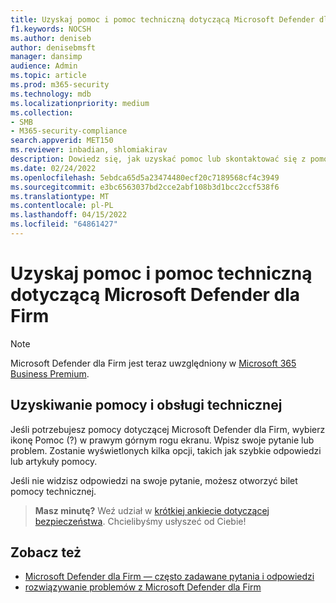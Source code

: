 ```yaml
---
title: Uzyskaj pomoc i pomoc techniczną dotyczącą Microsoft Defender dla Firm
f1.keywords: NOCSH
ms.author: deniseb
author: denisebmsft
manager: dansimp
audience: Admin
ms.topic: article
ms.prod: m365-security
ms.technology: mdb
ms.localizationpriority: medium
ms.collection:
- SMB
- M365-security-compliance
search.appverid: MET150
ms.reviewer: inbadian, shlomiakirav
description: Dowiedz się, jak uzyskać pomoc lub skontaktować się z pomocą techniczną w Microsoft Defender dla Firm
ms.date: 02/24/2022
ms.openlocfilehash: 5ebdca65d5a23474480ecf20c7189568cf4c3949
ms.sourcegitcommit: e3bc6563037bd2cce2abf108b3d1bcc2ccf538f6
ms.translationtype: MT
ms.contentlocale: pl-PL
ms.lasthandoff: 04/15/2022
ms.locfileid: "64861427"
---
```

# <a name="get-help-and-support-for-microsoft-defender-for-business"></a>Uzyskaj pomoc i pomoc techniczną dotyczącą Microsoft Defender dla Firm

> [!NOTE]
> Microsoft Defender dla Firm jest teraz uwzględniony w [Microsoft 365 Business Premium](../../business-premium/index.md). 

## <a name="get-help-and-support"></a>Uzyskiwanie pomocy i obsługi technicznej

Jeśli potrzebujesz pomocy dotyczącej Microsoft Defender dla Firm, wybierz ikonę Pomoc (?) w prawym górnym rogu ekranu. Wpisz swoje pytanie lub problem. Zostanie wyświetlonych kilka opcji, takich jak szybkie odpowiedzi lub artykuły pomocy.

Jeśli nie widzisz odpowiedzi na swoje pytanie, możesz otworzyć bilet pomocy technicznej.

>
> **Masz minutę?**
> Weź udział w <a href="https://microsoft.qualtrics.com/jfe/form/SV_0JPjTPHGEWTQr4y" target="_blank">krótkiej ankiecie dotyczącej bezpieczeństwa</a>. Chcielibyśmy usłyszeć od Ciebie!
>

## <a name="see-also"></a>Zobacz też

- [Microsoft Defender dla Firm — często zadawane pytania i odpowiedzi](mdb-faq.yml)
- [rozwiązywanie problemów z Microsoft Defender dla Firm](mdb-troubleshooting.yml) 